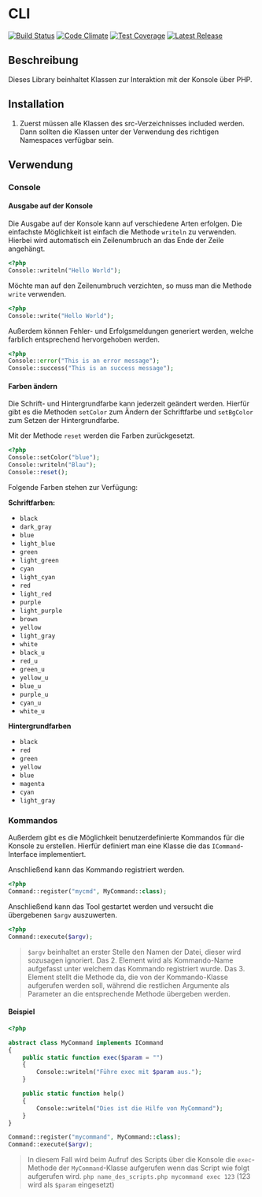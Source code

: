 # CLI

[![Build Status](https://travis-ci.org/Prowect/CLI.svg)](https://travis-ci.org/Prowect/CLI)
[![Code Climate](https://codeclimate.com/github/Prowect/CLI/badges/gpa.svg)](https://codeclimate.com/github/Prowect/CLI)
[![Test Coverage](https://codeclimate.com/github/Prowect/CLI/badges/coverage.svg)](https://codeclimate.com/github/Prowect/CLI/coverage)
[![Latest Release](https://img.shields.io/packagist/v/drips/cli.svg)](https://packagist.org/packages/drips/cli)

## Beschreibung

Dieses Library beinhaltet Klassen zur Interaktion mit der Konsole über PHP.

## Installation

1. Zuerst müssen alle Klassen des src-Verzeichnisses included werden. Dann sollten die Klassen unter der Verwendung des richtigen Namespaces verfügbar sein.

## Verwendung

### Console

#### Ausgabe auf der Konsole

Die Ausgabe auf der Konsole kann auf verschiedene Arten erfolgen. Die einfachste Möglichkeit ist einfach die Methode `writeln` zu verwenden.
Hierbei wird automatisch ein Zeilenumbruch an das Ende der Zeile angehängt.

```php
<?php
Console::writeln("Hello World");
```

Möchte man auf den Zeilenumbruch verzichten, so muss man die Methode `write` verwenden.

```php
<?php
Console::write("Hello World");
```

Außerdem können Fehler- und Erfolgsmeldungen generiert werden, welche farblich entsprechend hervorgehoben werden.

```php
<?php
Console::error("This is an error message");
Console::success("This is an success message");
```

#### Farben ändern

Die Schrift- und Hintergrundfarbe kann jederzeit geändert werden. Hierfür gibt es die Methoden `setColor` zum Ändern der Schriftfarbe und `setBgColor` zum Setzen der Hintergrundfarbe.

Mit der Methode `reset` werden die Farben zurückgesetzt.

```php
<?php
Console::setColor("blue");
Console::writeln("Blau");
Console::reset();
```

Folgende Farben stehen zur Verfügung:

**Schriftfarben:**

 - `black`
 - `dark_gray`
 - `blue`
 - `light_blue`
 - `green`
 - `light_green`
 - `cyan`
 - `light_cyan`
 - `red`
 - `light_red`
 - `purple`
 - `light_purple`
 - `brown`
 - `yellow`
 - `light_gray`
 - `white`
 - `black_u`
 - `red_u`
 - `green_u`
 - `yellow_u`
 - `blue_u`
 - `purple_u`
 - `cyan_u`
 - `white_u`

 **Hintergrundfarben**

 - `black`
 - `red`
 - `green`
 - `yellow`
 - `blue`
 - `magenta`
 - `cyan`
 - `light_gray`

### Kommandos

Außerdem gibt es die Möglichkeit benutzerdefinierte Kommandos für die Konsole zu erstellen.
Hierfür definiert man eine Klasse die das `ICommand`-Interface implementiert.

Anschließend kann das Kommando registriert werden.

```php
<?php
Command::register("mycmd", MyCommand::class);
```

Anschließend kann das Tool gestartet werden und versucht die übergebenen `$argv` auszuwerten.

```php
<?php
Command::execute($argv);
```

> `$argv` beinhaltet an erster Stelle den Namen der Datei, dieser wird sozusagen ignoriert. Das 2. Element wird als Kommando-Name aufgefasst unter welchem das Kommando registriert wurde. Das 3. Element stellt die Methode da, die von der Kommando-Klasse aufgerufen werden soll, während die restlichen Argumente als Parameter an die entsprechende Methode übergeben werden.

#### Beispiel

```php
<?php

abstract class MyCommand implements ICommand
{
    public static function exec($param = "")
    {
        Console::writeln("Führe exec mit $param aus.");
    }

    public static function help()
    {
        Console::writeln("Dies ist die Hilfe von MyCommand");
    }
}

Command::register("mycommand", MyCommand::class);
Command::execute($argv);
```

> In diesem Fall wird beim Aufruf des Scripts über die Konsole die `exec`-Methode der `MyCommand`-Klasse aufgerufen wenn das Script wie folgt aufgerufen wird. `php name_des_scripts.php mycommand exec 123` (123 wird als `$param` eingesetzt)
